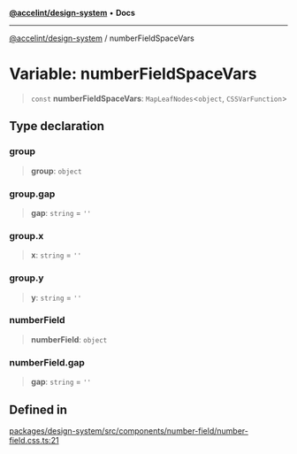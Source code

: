 [**@accelint/design-system**](../README.md) • **Docs**

***

[@accelint/design-system](../README.md) / numberFieldSpaceVars

# Variable: numberFieldSpaceVars

> `const` **numberFieldSpaceVars**: `MapLeafNodes`\<`object`, `CSSVarFunction`\>

## Type declaration

### group

> **group**: `object`

### group.gap

> **gap**: `string` = `''`

### group.x

> **x**: `string` = `''`

### group.y

> **y**: `string` = `''`

### numberField

> **numberField**: `object`

### numberField.gap

> **gap**: `string` = `''`

## Defined in

[packages/design-system/src/components/number-field/number-field.css.ts:21](https://github.com/gohypergiant/standard-toolkit/blob/258694cea8ed8bbd956b3cf5da47c2c9debcf127/packages/design-system/src/components/number-field/number-field.css.ts#L21)
